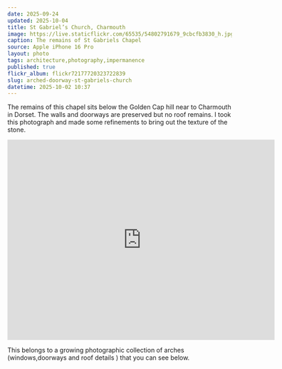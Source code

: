```yaml
---
date: 2025-09-24
updated: 2025-10-04
title: St Gabriel’s Church, Charmouth
image: https://live.staticflickr.com/65535/54802791679_9cbcfb3830_h.jpg
caption: The remains of St Gabriels Chapel
source: Apple iPhone 16 Pro
layout: photo
tags: architecture,photography,impermanence
published: true
flickr_album: flickr72177720323722839
slug: arched-doorway-st-gabriels-church
datetime: 2025-10-02 10:37
---
```


The remains of this chapel sits below the Golden Cap hill near to Charmouth in Dorset. The walls and doorways are preserved but no roof remains. I took this photograph and made some refinements to bring out the texture of the stone.

<iframe src="https://www.google.com/maps/embed?pb=!1m18!1m12!1m3!1d4930.086489195415!2d-2.8518725450636015!3d50.727789688893466!2m3!1f0!2f0!3f0!3m2!1i1024!2i768!4f13.1!3m3!1m2!1s0x48727be1d04a030b%3A0x931e7acab67cfcf!2sSt%20Gabriel&#39;s%20Chapel!5e0!3m2!1sen!2suk!4v1758789548776!5m2!1sen!2suk" width="600" height="450" style="border:0;" allowfullscreen="" loading="lazy" referrerpolicy="no-referrer-when-downgrade"></iframe>

This belongs to a growing photographic collection of arches  (windows,doorways and roof details ) that you can see below.
